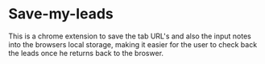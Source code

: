 # Save-my-leads
This is a chrome extension to save the tab URL's and also the input notes into the browsers local storage, making it easier for the user to check back the leads once he returns back to the broswer.
